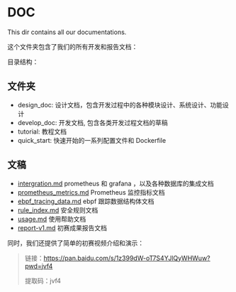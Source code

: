# DOC

This dir contains all our documentations.

这个文件夹包含了我们的所有开发和报告文档：

目录结构：

## 文件夹

- design_doc: 设计文档，包含开发过程中的各种模块设计、系统设计、功能设计
- develop_doc: 开发文档, 包含各类开发过程文档的草稿
- tutorial: 教程文档
- quick_start: 快速开始的一系列配置文件和 Dockerfile

## 文稿

- [intergration.md](intergration.md) prometheus 和 grafana ，以及各种数据库的集成文档
- [prometheus_metrics.md](prometheus_metrics.md) Prometheus 监控指标文档
- [ebpf_tracing_data.md](ebpf_tracing_data.md) ebpf 跟踪数据结构体文档
- [rule_index.md](rule_index.md) 安全规则文档
- [usage.md](usage.md) 使用帮助文档
- [report-v1.md](report-v1.md) 初赛成果报告文档

同时，我们还提供了简单的初赛视频介绍和演示：

>链接：https://pan.baidu.com/s/1z399dW-oT7S4YJlQyWHWuw?pwd=jvf4 
>
>提取码：jvf4